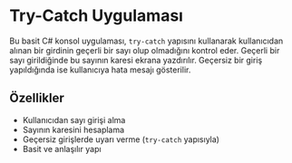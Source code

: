 # Try-Catch Uygulaması

Bu basit C# konsol uygulaması, `try-catch` yapısını kullanarak kullanıcıdan alınan bir girdinin geçerli bir sayı olup olmadığını kontrol eder. Geçerli bir sayı girildiğinde bu sayının karesi ekrana yazdırılır. Geçersiz bir giriş yapıldığında ise kullanıcıya hata mesajı gösterilir.

## Özellikler

- Kullanıcıdan sayı girişi alma
- Sayının karesini hesaplama
- Geçersiz girişlerde uyarı verme (`try-catch` yapısıyla)
- Basit ve anlaşılır yapı

